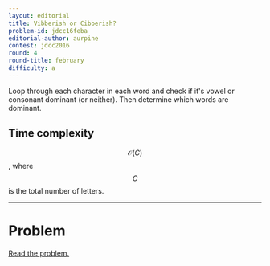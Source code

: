 ```yaml
---
layout: editorial
title: Vibberish or Cibberish?
problem-id: jdcc16feba
editorial-author: aurpine
contest: jdcc2016
round: 4
round-title: february
difficulty: a
---
```


Loop through each character in each word and check if it's vowel or consonant dominant (or neither). Then determine which words are dominant.
  
## Time complexity
$$\mathcal{O}(C)$$, where $$C$$ is the total number of letters.

---

# Problem
[Read the problem.](/cpt-problems/jdcc/2016/february/a)
